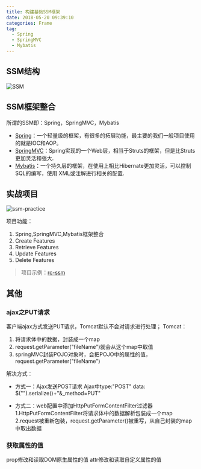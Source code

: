 ```yaml
---
title: 构建基础SSM框架
date: 2018-05-20 09:39:10
categories: Frame
tag: 
  - Spring
  - SpringMVC
  - Mybatis
---
```


## SSM结构

![SSM](https://res.cloudinary.com/incoder/image/upload/v1528039004/blog/ssm-structure.png)

## SSM框架整合
所谓的SSM即：Spring，SpringMVC，Mybatis  
* [Spring](https://spring.io)：一个轻量级的框架，有很多的拓展功能，最主要的我们一般项目使用的就是IOC和AOP。
* [SpringMVC](https://docs.spring.io/spring/docs/current/spring-framework-reference/web.html)：Spring实现的一个Web层，相当于Struts的框架，但是比Struts更加灵活和强大.
* [Mybatis](http://www.mybatis.org/mybatis-3)：一个持久层的框架，在使用上相比Hibernate更加灵活，可以控制SQL的编写，使用 XML或注解进行相关的配置.

## 实战项目
![ssm-practice](https://res.cloudinary.com/incoder/image/upload/v1528647074/blog/ssm-practice.png)

项目功能：
1. Spring,SpringMVC,Mybatis框架整合
2. Create Features
3. Retrieve Features
4. Update Features
5. Delete Features

> 项目示例：[rc-ssm](https://github.com/RootCluster/rc-ssm/tree/example)

## 其他
### ajax之PUT请求
客户端ajax方式发送PUT请求，Tomcat默认不会对请求进行处理；
Tomcat：
1. 将请求体中的数据，封装成一个map
2. request.getParameter("fileName")就会从这个map中取值
3. springMVC封装POJO对象时，会把POJO中的属性的值，request.getParameter("fileName")

  解决方式：
  - 方式一：Ajax发送POST请求
  Ajax中type:"POST"
  data: $("").serialize()+"&_method=PUT"

  - 方式二：web配置中添加HttpPutFormContentFilter过滤器
  1.HttpPutFormContentFilter将请求体中的数据解析包装成一个map
  2.request被重新包装，request.getParameter()被重写，从自己封装的map中取出数据

### 获取属性的值
prop修改和读取DOM原生属性的值
attr修改和读取自定义属性的值
